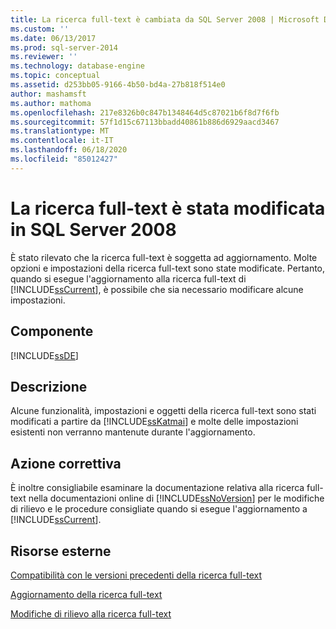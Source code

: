 ```yaml
---
title: La ricerca full-text è cambiata da SQL Server 2008 | Microsoft Docs
ms.custom: ''
ms.date: 06/13/2017
ms.prod: sql-server-2014
ms.reviewer: ''
ms.technology: database-engine
ms.topic: conceptual
ms.assetid: d253bb05-9166-4b50-bd4a-27b818f514e0
author: mashamsft
ms.author: mathoma
ms.openlocfilehash: 217e8326b0c847b1348464d5c87021b6f8d7f6fb
ms.sourcegitcommit: 57f1d15c67113bbadd40861b886d6929aacd3467
ms.translationtype: MT
ms.contentlocale: it-IT
ms.lasthandoff: 06/18/2020
ms.locfileid: "85012427"
---
```

# <a name="full-text-search-has-changed-since-sql-server-2008"></a>La ricerca full-text è stata modificata in SQL Server 2008
  È stato rilevato che la ricerca full-text è soggetta ad aggiornamento. Molte opzioni e impostazioni della ricerca full-text sono state modificate. Pertanto, quando si esegue l'aggiornamento alla ricerca full-text di [!INCLUDE[ssCurrent](../../includes/sscurrent-md.md)], è possibile che sia necessario modificare alcune impostazioni.  
  
## <a name="component"></a>Componente  
 [!INCLUDE[ssDE](../../includes/ssde-md.md)]  
  
## <a name="description"></a>Descrizione  
 Alcune funzionalità, impostazioni e oggetti della ricerca full-text sono stati modificati a partire da [!INCLUDE[ssKatmai](../../includes/sskatmai-md.md)] e molte delle impostazioni esistenti non verranno mantenute durante l'aggiornamento.  
  
## <a name="corrective-action"></a>Azione correttiva  
 È inoltre consigliabile esaminare la documentazione relativa alla ricerca full-text nella documentazioni online di [!INCLUDE[ssNoVersion](../../includes/ssnoversion-md.md)] per le modifiche di rilievo e le procedure consigliate quando si esegue l'aggiornamento a [!INCLUDE[ssCurrent](../../includes/sscurrent-md.md)].  
  
## <a name="external-resources"></a>Risorse esterne  
 [Compatibilità con le versioni precedenti della ricerca full-text](../../../2014/database-engine/full-text-search-backward-compatibility.md)  
  
 [Aggiornamento della ricerca full-text](https://go.microsoft.com/fwlink/?LinkId=112291)  
  
 [Modifiche di rilievo alla ricerca full-text](../../../2014/database-engine/breaking-changes-to-full-text-search.md)  
  
  
